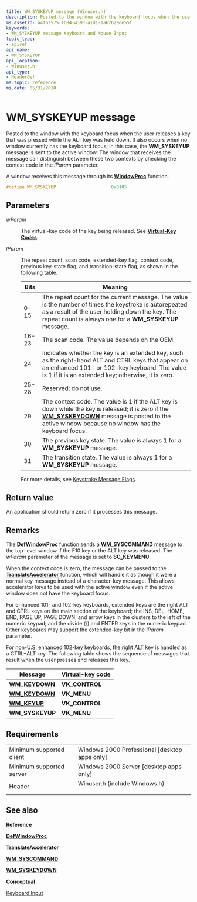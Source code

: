 ```yaml
---
title: WM_SYSKEYUP message (Winuser.h)
description: Posted to the window with the keyboard focus when the user releases a key that was pressed while the ALT key was held down.
ms.assetid: a4f62575-fb84-4390-a1d1-1a62629de55f
keywords:
- WM_SYSKEYUP message Keyboard and Mouse Input
topic_type:
- apiref
api_name:
- WM_SYSKEYUP
api_location:
- Winuser.h
api_type:
- HeaderDef
ms.topic: reference
ms.date: 05/31/2018
---
```


# WM\_SYSKEYUP message

Posted to the window with the keyboard focus when the user releases a key that was pressed while the ALT key was held down. It also occurs when no window currently has the keyboard focus; in this case, the **WM\_SYSKEYUP** message is sent to the active window. The window that receives the message can distinguish between these two contexts by checking the context code in the *lParam* parameter.

A window receives this message through its [**WindowProc**](https://docs.microsoft.com/previous-versions/windows/desktop/legacy/ms633573(v=vs.85)) function.


```C++
#define WM_SYSKEYUP                     0x0105
```



## Parameters

<dl> <dt>

*wParam* 
</dt> <dd>

The virtual-key code of the key being released. See [**Virtual-Key Codes**](virtual-key-codes.md).

</dd> <dt>

*lParam* 
</dt> <dd>

The repeat count, scan code, extended-key flag, context code, previous key-state flag, and transition-state flag, as shown in the following table.



| Bits  | Meaning                                                                                                                                                                                                                       |
|-------|-------------------------------------------------------------------------------------------------------------------------------------------------------------------------------------------------------------------------------|
| 0-15  | The repeat count for the current message. The value is the number of times the keystroke is autorepeated as a result of the user holding down the key. The repeat count is always one for a **WM\_SYSKEYUP** message.         |
| 16-23 | The scan code. The value depends on the OEM.                                                                                                                                                                                  |
| 24    | Indicates whether the key is an extended key, such as the right-hand ALT and CTRL keys that appear on an enhanced 101- or 102-key keyboard. The value is 1 if it is an extended key; otherwise, it is zero.                   |
| 25-28 | Reserved; do not use.                                                                                                                                                                                                         |
| 29    | The context code. The value is 1 if the ALT key is down while the key is released; it is zero if the [**WM\_SYSKEYDOWN**](wm-syskeydown.md) message is posted to the active window because no window has the keyboard focus. |
| 30    | The previous key state. The value is always 1 for a **WM\_SYSKEYUP** message.                                                                                                                                                 |
| 31    | The transition state. The value is always 1 for a **WM\_SYSKEYUP** message.                                                                                                                                                   |

For more details, see [Keystroke Message Flags](about-keyboard-input.md#keystroke-message-flags).

</dd> </dl>

## Return value

An application should return zero if it processes this message.

## Remarks

The [**DefWindowProc**](https://docs.microsoft.com/windows/desktop/api/winuser/nf-winuser-defwindowproca) function sends a [**WM\_SYSCOMMAND**](https://docs.microsoft.com/windows/desktop/menurc/wm-syscommand) message to the top-level window if the F10 key or the ALT key was released. The *wParam* parameter of the message is set to **SC\_KEYMENU**.

When the context code is zero, the message can be passed to the [**TranslateAccelerator**](https://docs.microsoft.com/windows/desktop/api/winuser/nf-winuser-translateacceleratora) function, which will handle it as though it were a normal key message instead of a character-key message. This allows accelerator keys to be used with the active window even if the active window does not have the keyboard focus.

For enhanced 101- and 102-key keyboards, extended keys are the right ALT and CTRL keys on the main section of the keyboard; the INS, DEL, HOME, END, PAGE UP, PAGE DOWN, and arrow keys in the clusters to the left of the numeric keypad; and the divide (/) and ENTER keys in the numeric keypad. Other keyboards may support the extended-key bit in the *lParam* parameter.

For non-U.S. enhanced 102-key keyboards, the right ALT key is handled as a CTRL+ALT key. The following table shows the sequence of messages that result when the user presses and releases this key.



| Message                           | Virtual-key code |
|-----------------------------------|------------------|
| [**WM\_KEYDOWN**](wm-keydown.md) | **VK\_CONTROL**  |
| [**WM\_KEYDOWN**](wm-keydown.md) | **VK\_MENU**     |
| [**WM\_KEYUP**](wm-keyup.md)     | **VK\_CONTROL**  |
| **WM\_SYSKEYUP**                  | **VK\_MENU**     |



 

## Requirements



|                                     |                                                                                                          |
|-------------------------------------|----------------------------------------------------------------------------------------------------------|
| Minimum supported client<br/> | Windows 2000 Professional \[desktop apps only\]<br/>                                               |
| Minimum supported server<br/> | Windows 2000 Server \[desktop apps only\]<br/>                                                     |
| Header<br/>                   | <dl> <dt>Winuser.h (include Windows.h)</dt> </dl> |



## See also

<dl> <dt>

**Reference**
</dt> <dt>

[**DefWindowProc**](https://docs.microsoft.com/windows/desktop/api/winuser/nf-winuser-defwindowproca)
</dt> <dt>

[**TranslateAccelerator**](https://docs.microsoft.com/windows/desktop/api/winuser/nf-winuser-translateacceleratora)
</dt> <dt>

[**WM\_SYSCOMMAND**](https://docs.microsoft.com/windows/desktop/menurc/wm-syscommand)
</dt> <dt>

[**WM\_SYSKEYDOWN**](wm-syskeydown.md)
</dt> <dt>

**Conceptual**
</dt> <dt>

[Keyboard Input](keyboard-input.md)
</dt> </dl>

 

 





